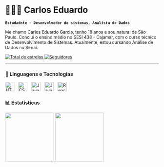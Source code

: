 # 👩🏻‍💻 Carlos Eduardo

**`Estudadnte - Desenvolvedor de sistemas, Analista de Dados`**

Me chamo Carlos Eduardo Garcia, tenho 18 anos e sou natural de São Paulo. Concluí o ensino médio no SESI 438 - Cajamar, com o curso técnico de Desenvolvimento de Sistemas. Atualmente, estou cursando Análise de Dados no Senai.
<p align="left">
    <a href="https://github.com/CEDMNGarcia?tab=repositories&sort=stargazers">
        <img 
            alt="Total de estrelas" 
            title="Total de estrelas GitHub" 
            src="https://custom-icon-badges.demolab.com/github/stars/CEDMNGarcia?color=55960c&style=for-the-badge&labelColor=488207&logo=star&label=estrelas"
        />
    </a>
    <a href="https://github.com/CEDMNGarcia?tab=followers">
        <img 
            alt="Seguidores" 
            title="Me siga no GitHub" 
            src="https://custom-icon-badges.demolab.com/github/followers/CEDMNGarcia?color=236ad3&labelColor=1155ba&style=for-the-badge&logo=github&label=Seguidores&logoColor=white"
        />
    </a>
</p>

---

### 🤖 Linguagens e Tecnologias

<img 
    align="left" 
    alt="HTML"
    title="HTML" 
    width="30px" 
    style="padding-right: 10px;" 
    src="https://cdn.jsdelivr.net/gh/devicons/devicon@latest/icons/html5/html5-original.svg" 
/>
<img 
    align="left" 
    alt="CSS" 
    title="CSS"
    width="30px" 
    style="padding-right: 10px;" 
    src="https://cdn.jsdelivr.net/gh/devicons/devicon@latest/icons/css3/css3-original.svg" 
/>
<img 
    align="left" 
    alt="JavaScript" 
    title="JavaScript"
    width="30px" 
    style="padding-right: 10px;" 
    src="https://cdn.jsdelivr.net/gh/devicons/devicon@latest/icons/javascript/javascript-original.svg" 
/>

<img 
  align="left" 
  alt="JavaScript" 
  title="JavaScript"
   width="30px" 
  style="padding-right: 10px;" 
  src="https://cdn.jsdelivr.net/gh/devicons/devicon@latest/icons/python/python-original.svg" 
  />
<img 
    align="left" 
    alt="React"
    title="React" 
    width="30px" 
    style="padding-right: 10px;" 
    src="https://cdn.jsdelivr.net/gh/devicons/devicon@latest/icons/react/react-original.svg" 
/>

<br/>
<br/>

### 📊 Estatísticas

<div>
<a href="https://github.com/amandinha-gomes">
  <img loading="lazy" height="160em" src="https://github-readme-stats.vercel.app/api/top-langs/?username=CEDMNGarcia&layout=compact&langs_count=7&theme=dracula">
   <img loading="lazy" height="160em" src="https://github-readme-stats.vercel.app/api?username=CEDMNGarcia&show_icons=true&theme=dracula&include_all_commits=true&count_private=true">
<!-- <img loading="lazy" height="180em" src="https://github-readme-stats.vercel.app/api/top-langs/?username=CEDMNGarcia&layout=compact&langs_count=7&theme=dracula"/> -->
<!-- <img loading="lazy" height="180em" src="https://github-readme-stats.vercel.app/api?username=CEDMNGarcia&show_icons=true&theme=dracula&include_all_commits=true&count_private=true"/> -->
</div>
